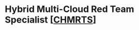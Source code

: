 # Hybrid Multi-Cloud Red Team Specialist [[CHMRTS](https://cyberwarfare.live/product/hybrid-multi-cloud-red-team-specialist-chmrts/)]
